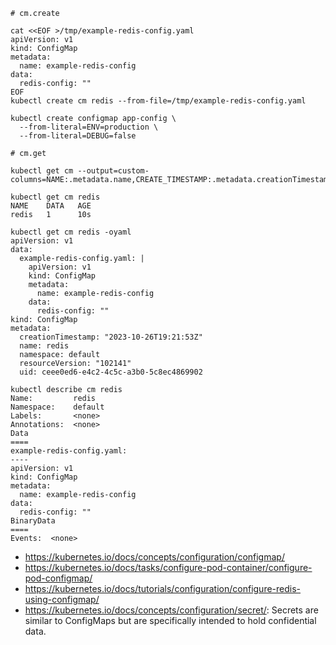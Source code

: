 ```
# cm.create

cat <<EOF >/tmp/example-redis-config.yaml
apiVersion: v1
kind: ConfigMap
metadata:
  name: example-redis-config
data:
  redis-config: ""
EOF
kubectl create cm redis --from-file=/tmp/example-redis-config.yaml

kubectl create configmap app-config \
  --from-literal=ENV=production \
  --from-literal=DEBUG=false
```

```
# cm.get

kubectl get cm --output=custom-columns=NAME:.metadata.name,CREATE_TIMESTAMP:.metadata.creationTimestamp

kubectl get cm redis
NAME    DATA   AGE
redis   1      10s

kubectl get cm redis -oyaml
apiVersion: v1
data:
  example-redis-config.yaml: |
    apiVersion: v1
    kind: ConfigMap
    metadata:
      name: example-redis-config
    data:
      redis-config: ""
kind: ConfigMap
metadata:
  creationTimestamp: "2023-10-26T19:21:53Z"
  name: redis
  namespace: default
  resourceVersion: "102141"
  uid: ceee0ed6-e4c2-4c5c-a3b0-5c8ec4869902
  
kubectl describe cm redis
Name:         redis
Namespace:    default
Labels:       <none>
Annotations:  <none>
Data
====
example-redis-config.yaml:
----
apiVersion: v1
kind: ConfigMap
metadata:
  name: example-redis-config
data:
  redis-config: ""
BinaryData
====
Events:  <none>
```

- https://kubernetes.io/docs/concepts/configuration/configmap/
- https://kubernetes.io/docs/tasks/configure-pod-container/configure-pod-configmap/
- https://kubernetes.io/docs/tutorials/configuration/configure-redis-using-configmap/
- https://kubernetes.io/docs/concepts/configuration/secret/: Secrets are similar to ConfigMaps but are specifically intended to hold confidential data.
